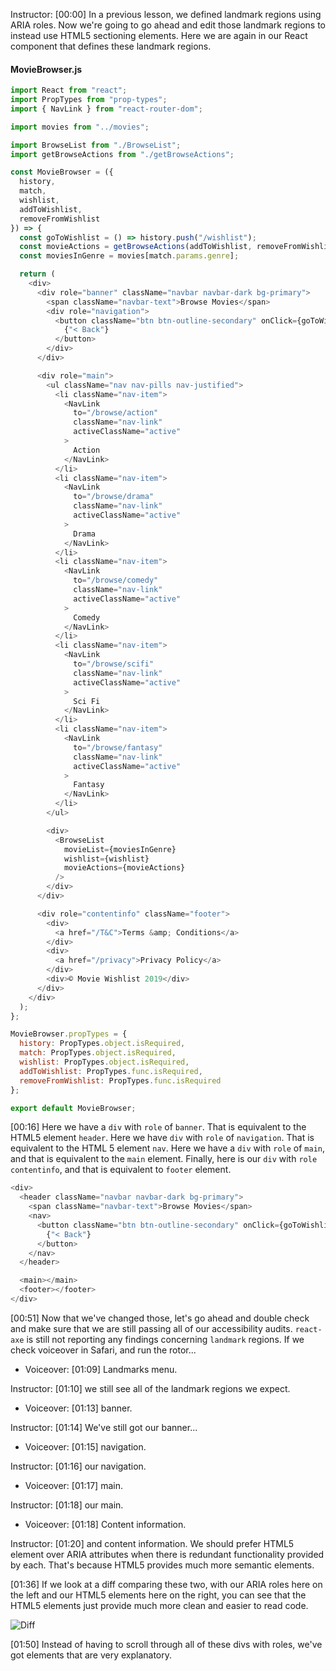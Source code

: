 Instructor: [00:00] In a previous lesson, we defined landmark regions using ARIA roles. Now we're going to go ahead and edit those landmark regions to instead use HTML5 sectioning elements. Here we are again in our React component that defines these landmark regions.

#### MovieBrowser.js

```javascript
import React from "react";
import PropTypes from "prop-types";
import { NavLink } from "react-router-dom";

import movies from "../movies";

import BrowseList from "./BrowseList";
import getBrowseActions from "./getBrowseActions";

const MovieBrowser = ({
  history,
  match,
  wishlist,
  addToWishlist,
  removeFromWishlist
}) => {
  const goToWishlist = () => history.push("/wishlist");
  const movieActions = getBrowseActions(addToWishlist, removeFromWishlist);
  const moviesInGenre = movies[match.params.genre];

  return (
    <div>
      <div role="banner" className="navbar navbar-dark bg-primary">
        <span className="navbar-text">Browse Movies</span>
        <div role="navigation">
          <button className="btn btn-outline-secondary" onClick={goToWishlist}>
            {"< Back"}
          </button>
        </div>
      </div>

      <div role="main">
        <ul className="nav nav-pills nav-justified">
          <li className="nav-item">
            <NavLink
              to="/browse/action"
              className="nav-link"
              activeClassName="active"
            >
              Action
            </NavLink>
          </li>
          <li className="nav-item">
            <NavLink
              to="/browse/drama"
              className="nav-link"
              activeClassName="active"
            >
              Drama
            </NavLink>
          </li>
          <li className="nav-item">
            <NavLink
              to="/browse/comedy"
              className="nav-link"
              activeClassName="active"
            >
              Comedy
            </NavLink>
          </li>
          <li className="nav-item">
            <NavLink
              to="/browse/scifi"
              className="nav-link"
              activeClassName="active"
            >
              Sci Fi
            </NavLink>
          </li>
          <li className="nav-item">
            <NavLink
              to="/browse/fantasy"
              className="nav-link"
              activeClassName="active"
            >
              Fantasy
            </NavLink>
          </li>
        </ul>

        <div>
          <BrowseList
            movieList={moviesInGenre}
            wishlist={wishlist}
            movieActions={movieActions}
          />
        </div>
      </div>

      <div role="contentinfo" className="footer">
        <div>
          <a href="/T&C">Terms &amp; Conditions</a>
        </div>
        <div>
          <a href="/privacy">Privacy Policy</a>
        </div>
        <div>© Movie Wishlist 2019</div>
      </div>
    </div>
  );
};

MovieBrowser.propTypes = {
  history: PropTypes.object.isRequired,
  match: PropTypes.object.isRequired,
  wishlist: PropTypes.object.isRequired,
  addToWishlist: PropTypes.func.isRequired,
  removeFromWishlist: PropTypes.func.isRequired
};

export default MovieBrowser;
```

[00:16] Here we have a `div` with `role` of `banner`. That is equivalent to the HTML5 element `header`. Here we have `div` with `role` of `navigation`. That is equivalent to the HTML 5 element `nav`. Here we have a `div` with `role` of `main`, and that is equivalent to the `main` element. Finally, here is our `div` with `role` `contentinfo`, and that is equivalent to `footer` element.

```javascript
<div>
  <header className="navbar navbar-dark bg-primary">
    <span className="navbar-text">Browse Movies</span>
    <nav>
      <button className="btn btn-outline-secondary" onClick={goToWishlist}>
        {"< Back"}
      </button>
    </nav>
  </header>

  <main></main>
  <footer></footer>
</div>
```

[00:51] Now that we've changed those, let's go ahead and double check and make sure that we are still passing all of our accessibility audits. `react-axe` is still not reporting any findings concerning `landmark` regions. If we check voiceover in Safari, and run the rotor...

- Voiceover: [01:09] Landmarks menu.

Instructor: [01:10] we still see all of the landmark regions we expect.

- Voiceover: [01:13] banner.

Instructor: [01:14] We've still got our banner...

- Voiceover: [01:15] navigation.

Instructor: [01:16] our navigation.

- Voiceover: [01:17] main.

Instructor: [01:18] our main.

- Voiceover: [01:18] Content information.

Instructor: [01:20] and content information. We should prefer HTML5 element over ARIA attributes when there is redundant functionality provided by each. That's because HTML5 provides much more semantic elements.

[01:36] If we look at a diff comparing these two, with our ARIA roles here on the left and our HTML5 elements here on the right, you can see that the HTML5 elements just provide much more clean and easier to read code.

![Diff](https://res.cloudinary.com/dg3gyk0gu/image/upload/v1576592406/transcript-images/12_react-define-landmark-regions-of-a-web-page-using-html5-sectioning-elements-diff.jpg)

[01:50] Instead of having to scroll through all of these divs with roles, we've got elements that are very explanatory.
